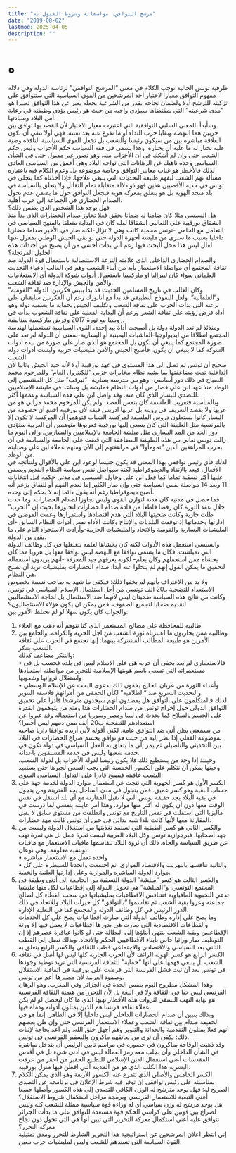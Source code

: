```yaml
---
title: "مرشح التوافق، مواصفاته وشروط القبول به"
date: "2019-08-02"
lastmod: 2025-04-05
description: ""
---
```

# **ه**

ظرفية تونس الحالية توجب الكلام في معنى “المرشح التوافقي” لرئاسة الدولة وفي دلالة مفهوم التوافق معيارا لاختيار أحد المرشحين من القوى السياسية التي ستتوافق على تزكيته للترشح أولا ولضمان نجاحه بقدر من الشرعية يجعله يعبر عن هذا التوافق تعبيرا هو “مدى شرعيته” التي بمقتضاها سيؤدي واجبه من حيث هو رئيس يؤدي وظيفته في رعاية أمن البلاد وسيادتها.  
وسأبدأ بالمعنى السلبي للتوافقية التي اعتبرت معيار الاختيار لأن القصد بها توافق بين حزبين هما النهضة وبقايا حزب النداء أو ما تفرع عنه بعد تفتته. فهي أولا تنفي أن تكون العلاقة مباشرة بين من سيكون رئيسا والشعب بل تجعل القوى السياسية النافذة وصية عليه تختار له ما عليه أن يختاره. وهذا يسمى في فقه السياسة حكم الأحزاب وليس حكم الشعب حتى وإن لم أشكك في أن الأحزاب منه. وهو تصور غير مقبول حتى في الشأن السياسي وحده ناهيك عن الرهانات التي تواجه البلاد وهي أعمق من السياسي العادي.  
لذلك فالأخطر هو غياب معايير التوافق وخاصة موضوعه بل وعدم الكلام فيه باعتباره مسألة تهم الشعب ليفهم طبيعة التحديات التي ينبغي علاجها. فإذا أخذناه كما يتجلى في تونس في حديه الأقصيين هذين فهو ذو دلالة متقابلة تمام التقابل ولا يتعلق بالسياسة في بلد متحد الهوية بل هو يتعلق بمعركة هوية فيجعل التوافق حول ما يضمن عدم تحول الصدام الحضاري في الجماعة إلى حرب أهلية.  
فهل يوجد هذا الشخص الذي يضمن ذلك؟  
هل السبسي مثلا كان ضامنا له ضمانا يحقق فعلا تجاوز صدام الحضارات الذي بدأ منذ انشقاق بورقيبة على الثعالبي انشقاقا لعله كان في البداية متعلقا بالمنهج السياسي في التعامل مع الحامي -تونس محمية كانت وهي لا تزال-لكنه صار في الأخير صداما حضاريا داخليا بسبب ما سنرى من مليشة أجهزة الدولة حتى لو بقي الجيش الوطني بمعزل عنها لعلل ليس هذا محل البحث فيها رغم أني بدأت أخشى من أن يصبح من أجندات هذه الحلول المرتجلة؟  
والصدام الحضاري الداخلي الذي علامته النزعة الاستئصالية باستعمال قوة الدولة ضد ثقافة المجتمع أي مواصلة الاستعمار بأيد من أبناء الشعب وهم في الغالب أدعياء التحديث العلماني سواء كان ليبراليا او ماركسيا باستعمال أدوات شوكة الدولة أي الاستعلامات والأمن والجيش والإدارة ضد ثقافة الشعب.  
وكان الغالب في تاريخ المسلمين الحديث قد بدأ بتبني فكرتين: الدولة “القومية” و”العلمانية”. ولعل النموذج التطبيقي قد بدأ مع أتاتورك رغم أن الفكرتين سابقتان على نزعته التي بدأت الحرب على ثقافة الشعب وتكليف الجيش بحماية ما يسميه دولة وهو أداة فرض رؤيته على ثقافة الشعر ورغم أن البداية الفعلية على ثقافة الشعوب بدأت في روسيا مع ثورة 2017 وفرض ماركسية ستالينية.  
ومنذئذ لم تعد الدولة دولة بل أصبحت أداة بيد إحدى القوى السياسية تستعملها لهندسة المجتمع انطلاقا من ايديولوجيا-الفاشيات اليمينية أو اليسارية-بمعنى أن الدولة لم تعد على صورة المجتمع كما ينبغي أن تكون بل المجتمع هو الذي صار على صورة من بيده أدوات الشوكة كما لا ينبغي أن يكون. فأصبح الجيش والأمن مليشيات حزبية وليست أدوات دولة الشعب.  
صحيح أن تونس لم تصل إلى هذا المستوى في عهد بورقيبة أولا لأنه حيد الجيش وثانيا لأن الداخلية تمت مضاعفتها بما يشبه نظام مخابرات حزبي “للكنترول العام” وللمرحوم محمد الصياح في ذلك دور أساسي -وهو من مدرسة يسارية- “تبرقب” مثل كل المنتسبين إلى الوطد منذ عهد ابن علي فصار من أدوات النظام فمليشه بل وساعد في مليشة الإسلاميين للتصدي لليسار الذي كان منه. وقد واصل ابن علي هذه السياسة وعممها أكثر.  
وبالمناسبة فتعريب الفلسفة كان بنفس القصد. ولم يكن المرحوم محمد مزالي هو من عربها ولا بقصد التعريف في رؤيته بل عربها ادريس قيقة لأن بورقيبة اقتنع أن خصومه من اليسار كانوا يستغلون دروس الفلسفة لمركسة الشباب فتوهموا أن المركسة لا تكون إلا بالفرنسية مثل العلمنة التي كان يسعى إليها بورقيبة فعربوها متوهمين أن العربية ستؤدي دور الحد من المد اليساري مثل ميلشة الجامعة بالإسلاميين واليساريين. وإلى اليوم ما زالت تونس تعاني من هذه المليشة المضاعفة التي قضت على الجامعة والسياسة في آن بحرب المراهقين الذين “تمومأوا” في مراهقتهم إلى الآن ومنهم عملاء ابن علي وصبابته من الوطد.  
لذلك فأي رئيس توافقي بهذا المعنى قد يكون جنيسا لوعود ابن علي بالأقوال ولنتائجه في الأفعال. فيعد بالإنقاذ والديموقراطية لكنه سيواصل نفس سياسة النظام القديم ويضفي عليها أكثر نسقية تماما كما فعل ابن علي وحاول السبسي في مدتي حكمه قبل انتخابات 11 وبعد 14 مواصلة نفس السياسة حتى وإن صار الكثير إما لعدم الفهم أو للنفاق يزعم أنه أصبح ديموقراطيا رغم أنه يقول دائما إنه لا يحكم إلى وحده.  
فما حصل في مدتيه كان هدنة لتوازن القوى وليس تجاوزا لصدام الحضارات. وما حدث خلال عقد الثورة كان رفضا قاطعا من قادة صدام الحضارات لتجاوزها بحيث إن “الحرب” ظلت جارية وكانت ضحيتها البلاد التي هدم اقتصادها واستقرارها وعمت الفوضى في إدارتها وخدماتها إذ توقفت البلديات والإنتاج وكانت الأداة نفس أدوات النظام السابق -أي المليشيات اليسارية والقومية والاتحاد والمليشيات الحزبية-وأرادت الاستحواذ التام على ما بقي من الدولة.  
والسبسي استعمل هذه الأدوات لكنه كان يخشاها لعلمه بتغلغلها في كل وظائف الدولة التي تميلشت. فكان ما يسمى توافقا مع النهضة ليس توافقا معها بل هروبا مما كان يخشاه ممن استعملهم وكان يعلم- لكونه يعرفهم جيد المعرفة -أنهم يريدون استعماله لتحقيق ما يمكن القول إنهم لم يتخلوا عنه أبدا: صدام الحضارات بمليشيات تريد أن تصبح هي النظام.  
ولا بد من الاعتراف بأنهم لم يخفوا ذلك: فيكفي ما شهد به صاحب نسمة بخصوص الاستعداد للتضحية بـ20 الف تونسي من أجل استئصال الإسلام السياسي في تونس. وكانت من نتائج هذه السياسة ضحيتان ليس لأنهما ضد الاستئصال بل لحاجة الاستئصاليين لتقديم ضحايا لتجميع الصفوف. فمن يمكن ان يكون هؤلاء الاستئصاليون؟  
والجواب كان يكون سهلا لو لم تختلط الأمور بين:  
1. طالبيه للمحافظة على مصالح المستعمر الذي كنا نتوهم أنه ذهب مع الجلاء.  
2. وطالبيه ممن يحاربون ما اعتبرناه ثورة الشعب من اجل الحرية والكرامة. والجامع بين الأمرين هو طبيعة المطالب المشتركة بينهما: إنها تجتمع في الحرب على ثقافة الشعب بتنكر.  
والتنكر مضاعف كذلك:  
• فالاستعماري لم يعد يخفي أن حربه هي على الإسلام ليس في بلده فحسب بل في مستعمراته التي تسعى باسم هويتها الإسلامية للتحرر من مواصلته استعبادها واستغلال ثرواتها وشعوبها  
• وأعداء الثورة من عربان الخليج يخفون ذلك بدعوى البحث عن الإسلام الوسطي والتحديث السريع ضد “الظلامية” لكأن الحمقى من أمرائهم فلاسفة التنوير.  
لذلك فالمتكلمون على التوافق هل يقصدون أنهم سيجدون مترشحا قادرا على تحقيق التوافق الدولي حول إخراج تونس من صدام الحضارات هذا ومنع من يتوهمون القدرة على الحسم بالسلاح كما يحدث في ليبيا ومصر وسوريا من استعماله وقد عبروا عن استعدادهم للتضحية ب20 ألف ممن دمهم ليس أحمرا؟  
من يسمعني يظن أني ضد التوافق عامة. لكني أقوله لأني أريده توافقا داريا صاحبه بموضوعه الفعلي إذا نظر إليه من حيث هو توافق يحسم صراع الحضارات في البلاد بين التحديثي والتأصيلي ثم يمر إلى ما يتعلق به الفعل السياسي في دولة تكون في خدمة شعبها وليس في خدمة المستقوين باعدائه.  
وحينئذ إذا وجد من يستطيع ذلك فلا يكون رئيسا لدولة الأحزاب بل لدولة الشعب. وحينها يمكن أن نتكلم على الكسور الخمسة التي يجب السعي لجبرها حتى يستعيد الشعب عافيته فيصبح قادرا على التداول السياسي السوي:  
1. الكسر الأول هو كسر الجهوية التي نتجت عن استعمال موارد الدولة لخدمة جهة على حساب البقية وهو كسر عميق. فمن يتجول في مدن الساحل يجد الفترينة ومن يتجول في بقية البلاد يجد حقيقة تونس التي لا تقبل المقارنة مع أي بلد استقل في نفس الوقت معها دون أن يكون له أكثر منها موارد. وهذا أمر عاينته بنفسي لما درست في ماليزيا التي استقلت في نفس التاريخ مع تونس وانطلقت من مستوى سابق لا يقبل المقارنة معها لأنها كانت بلدا شبه بدائي في حين أن تونس كانت مهد حضارات.  
2. والكسر الثاني هو كسر الطبقية التي تستمد تغذيتها من استغلال الدولة وليست من جهد أصحابها. فبرجوازية تونس وكل البلاد العربية ليست ثمرة عمل بل هي ثمرة نهب عن طريق السياسة والجاه. ذلك أن ثروة البلاد تتقاسمها مافيات الاستعمار مع مافيات تونسية معلومة. وهي نوعان:  
• واحدة تعمل مع الاستعمار مباشرة  
• والثانية تنافسها بالتهريب والاقتصاد الموازي. ثم اجتمعت واتحدتا للسيطرة على كل موارد الدولة المباشرة والموازية وعلى إدارتها العلنية والخفية.  
3. والكسر الثالث هو كسر “ميلشة” الدولة النسقية من الجامعة إلى أدنى وظيفة في المجتمع التونسي. و”الميلشة” هي تحويل الدولة إلى إقطاعيات لكل منها مليشيا تدعي النخبوية المافياوية فتتنافس الاقطاعيات بمليشياتها في سحب الغطاء كل لصالح جماعته وعروا بقية الشعب ثم تقاسموا “بالتوافق” كل خيرات البلاد وللاتحاد في ذلك الدور الرئيس في كل وظائف الدولة والمجتمع كما في التعليم الإدارة.  
وما يصح على إدارة وظائف الدولة التي صارت اقطاعيات يصح على كل الخدمات والقطاعات الاقتصادية التي صارت هي بدورها اقطاعيات لا يعمل فيها إلا ورثة الإقطاعيين وبقية الشعب ينتهي أبناؤها إلى البطالة حتى لو كانوا عباقرة عصرهم إذ إن التوظيف صار وراثيا خاص بأبناء الاقطاعيين الحكم والاتحاد. وبذلك نصل إلى القطب الثاني بعد السياسي والاقتصادي والاجتماعي قطب الثقافي والكسر الرابع يتعلق به.  
4. الكسر الرابع هو كسر الهوية الزائف لأن الحرب الجارية كلها ليس لها أصل في ثقافة الشعب بل ينبغي فهمها على أنها “حماية” للثقافة الفرنسية التي تريد توطيد وجودها في تونس بعد أن ثبت فشل الفرنسة التي فرضت على بورقيبة في اتفاقية الاستقلال وصمود العربية لأن مصيرها أعم من تونس.  
وهذا المشكل مطروح اليوم بنفس الحدة في الجزائر وفي المغرب. وهو الرهان الفرنسي ليس حبا في الثقافة ولا في اللغة بل لأن التحرر من هيمنة الثقافة الفرنسية هو نهاية النهب النسقي لثروات هذه الأقطار نهبها الذي ما كان ليحصل لو لم يكن عملاء ثقافة فرنسا هم الذين يمثلون أدواته ودماه فيها.  
وبذلك يتبين أن صدام الحضارات الداخلي ليس داخليا إلا في الظاهر. إنما هو في الحقيقة صدام بين ثقافة الشعب وعملاء الاستعمار الفرنسي حتى وإن ظن بعضهم أنهم فعلا يمثلون التقدمية والحداثة والتنوير وهم أجهل خلق الله. ولم أعد بحاجة لإثبات ذلك: يكفي أن ترى من يعانقهم ماكرون والسفير الفرنسي في تونس.  
وقد ذهبت الوقاحة بماكرون في حضوره في مراسم تأبين الرئيس أن يتدخل مباشرة في الشأن الداخلي وأن يجلب معه رمز العمالة ليس في أدنى شيء بل في أقدس المقدسات أعني استعمال الدين الإسلامي للتطبيع الحقير من أحقر من عرفت البشرية هذا الكلب الذي هو من المدينة التي اقطن فيها منزل بورقيبة.  
5. الكسر الخامس والأصلي الذي تتفرع عنه الكسور الأربعة وهو الذي يمكن الكلام بمناسبته على رئيس توافقي إن توفر فيه شرط الإعلان في برنامجه عن التصدي الصريح له: فهل يوجد مترشح له الوزن الكافي للتصدي إلى هذه الكسور وأصلها جميعا أعني التبعية للاستعمار الفرنسي وبرمجة مراجل استكمال شروط الاستقلال؟  
هل يوجد مرشح له وزن سياسي أي له وراءه قوة سياسية ممثلة للشعب كله وليس لصراع بين قوتين على كراسي الحكم قوة مستعدة للتوافق على ما بدأت الجزائر تتوافق عليه أعني استكمال معركة التحرير التي تبين أنها هي التي تحول دون نجاح معركة التحرر؟  
إني انتظر اعلان المرشحين عن استراتيجية هذا التحرير الشارط للتحرر ومدى تمثيلية القوة السياسة التي تسندهم للشعب وليس لمليشيات حزب معين.

###
